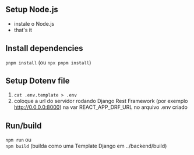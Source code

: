 ## Setup Node.js
- instale o Node.js
- that's it

## Install dependencies
`pnpm install` (ou `npx pnpm install`)

## Setup Dotenv file
1. `cat .env.template > .env`
2. coloque a url do servidor rodando Django Rest Framework (por exemplo http://0.0.0.0:8000) na var REACT_APP_DRF_URL no arquivo .env criado

## Run/build
``npm run`` ou  
``npm build`` (builda como uma Template Django em ../backend/build)